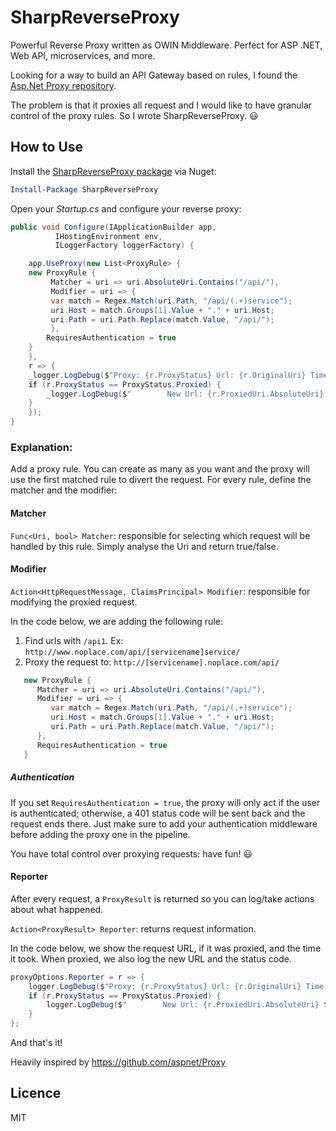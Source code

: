 SharpReverseProxy
=================

Powerful Reverse Proxy written as OWIN Middleware. Perfect for ASP .NET, Web API, microservices, and more.

Looking for a way to build an API Gateway based on rules, I found the [Asp.Net Proxy repository](https://github.com/aspnet/Proxy).

The problem is that it proxies all request and I would like to have granular control of the proxy rules. So I wrote SharpReverseProxy. 😃

## How to Use

Install the [SharpReverseProxy package](https://www.nuget.org/packages/SharpReverseProxy/) via Nuget:

```powershell
Install-Package SharpReverseProxy
```

Open your *Startup.cs* and configure your reverse proxy:

```csharp
public void Configure(IApplicationBuilder app, 
		  IHostingEnvironment env, 
		  ILoggerFactory loggerFactory) {

    app.UseProxy(new List<ProxyRule> {
	new ProxyRule {
	     Matcher = uri => uri.AbsoluteUri.Contains("/api/"),
	     Modifier = uri => {
		 var match = Regex.Match(uri.Path, "/api/(.+)service");
		 uri.Host = match.Groups[1].Value + "." + uri.Host;
		 uri.Path = uri.Path.Replace(match.Value, "/api/");
	     },
	    RequiresAuthentication = true
	}
    },
    r => {
	_logger.LogDebug($"Proxy: {r.ProxyStatus} Url: {r.OriginalUri} Time: {r.Elipsed}");
	if (r.ProxyStatus == ProxyStatus.Proxied) {
	    _logger.LogDebug($"        New Url: {r.ProxiedUri.AbsoluteUri} Status: {r.HttpStatusCode}");
	}
    });
}
```

### Explanation:

Add a proxy rule. You can create as many as you want and the proxy will use the first matched rule to divert the request.
For every rule, define the matcher and the modifier:

#### Matcher

```Func<Uri, bool> Matcher```: responsible for selecting which request will be handled by this rule. Simply analyse the Uri and return true/false.

#### Modifier

```Action<HttpRequestMessage, ClaimsPrincipal> Modifier```: responsible for modifying the proxied request.

In the code below, we are adding the following rule:

1. Find urls with `/api1`.  Ex: `http://www.noplace.com/api/[servicename]service/`
2. Proxy the request to: `http://[servicename].noplace.com/api/`

```csharp
   new ProxyRule {
      Matcher = uri => uri.AbsoluteUri.Contains("/api/"),
      Modifier = uri => {
         var match = Regex.Match(uri.Path, "/api/(.+)service");
         uri.Host = match.Groups[1].Value + "." + uri.Host;
         uri.Path = uri.Path.Replace(match.Value, "/api/");
      },
      RequiresAuthentication = true
   }
```

##### Authentication

If you set `RequiresAuthentication = true`, the proxy will only act if the user is authenticated; otherwise, a 401 status code will be sent back and the request ends there. Just make sure to add your authentication middleware before adding the proxy one in the pipeline.

You have total control over proxying requests: have fun! 😃

#### Reporter

After every request, a `ProxyResult` is returned so you can log/take actions about what happened.

```Action<ProxyResult> Reporter```: returns request information.

In the code below, we show the request URL, if it was proxied, and the time it took. When proxied, we also log the new URL and the status code.

```csharp
proxyOptions.Reporter = r => {
	logger.LogDebug($"Proxy: {r.ProxyStatus} Url: {r.OriginalUri} Time: {r.Elipsed}");
	if (r.ProxyStatus == ProxyStatus.Proxied) {
	    logger.LogDebug($"        New Url: {r.ProxiedUri.AbsoluteUri} Status: {r.HttpStatusCode}");
	}
};
```

And that's it!

Heavily inspired by https://github.com/aspnet/Proxy

## Licence

MIT
